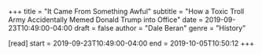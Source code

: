 +++
title = "It Came From Something Awful"
subtitle = "How a Toxic Troll Army Accidentally Memed Donald Trump into Office"
date = 2019-09-23T10:49:00-04:00
draft = false
author = "Dale Beran"
genre = "History"

[read]
  start = 2019-09-23T10:49:00-04:00
  end = 2019-10-05T10:50:12
+++
